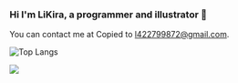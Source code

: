 ### Hi I'm LiKira, a programmer and illustrator 👋

You can contact me at Copied to l422799872@gmail.com.
<!--
**Li-Kira/Li-Kira** is a ✨ _special_ ✨ repository because its `README.md` (this file) appears on your GitHub profile.

Here are some ideas to get you started:

- 🔭 I’m currently working on ...
- 🌱 I’m currently learning ...
- 👯 I’m looking to collaborate on ...
- 🤔 I’m looking for help with ...
- 💬 Ask me about ...
- 📫 How to reach me: ...
- 😄 Pronouns: ...
- ⚡ Fun fact: ...
-->

![Top Langs](https://github-readme-stats.vercel.app/api/top-langs/?username=Li-Kira&layout=compact&theme=tokyonight)

![](https://github-readme-stats.vercel.app/api?username=Li-Kira&show_icons=true&theme=transparent)


